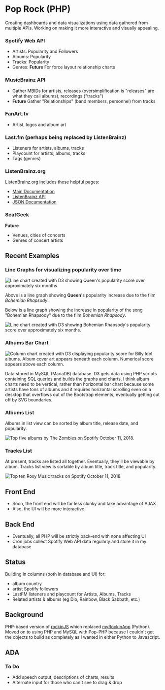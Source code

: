 # Pop Rock (PHP)
Creating dashboards and data visualizations using data gathered from multiple APIs. Working on making it more interactive and visually appealing.

### Spotify Web API
- Artists: Popularity and Followers 
- Albums: Popularity
- Tracks: Popularity
- Genres: **Future** For force layout relationship charts

### MusicBrainz API
- Gather MBIDs for artists, releases (oversimplification is "releases" are what they call albums), recordings ("tracks")
- **Future** Gather "Relationships" (band members, personnel) from tracks

### FanArt.tv
- Artist, logos and album art

### Last.fm (perhaps being replaced by ListenBrainz)
- Listeners for artists, albums, tracks
- Playcount for artists, albums, tracks
- Tags (genres)

### ListenBrainz.org
[ListenBrainz.org](https://listenbrainz.org/) includes these helpful pages:
- [Main Documentation](https://listenbrainz.readthedocs.io/en/production/)
- [ListenBrainz API](https://listenbrainz.readthedocs.io/en/production/dev/api.html)
- [JSON Documentation](https://listenbrainz.readthedocs.io/en/production/dev/json.html)

### SeatGeek
**Future**
- Venues, cities of concerts
- Genres of concert artists

## Recent Examples

### Line Graphs for visualizing popularity over time

![Line chart created with D3 showing Queen's popularity score over approximately six months.](https://jotascript.files.wordpress.com/2018/12/queen_01.png)

Above is a line graph showing **Queen**'s popularity increase due to the film *Bohemian Rhapsody*. 

Below is a line graph showing the increase in popularity of the song "Bohemian Rhapsody" due to the film *Bohemian Rhapsody*.

![Line chart created with D3 showing Bohemian Rhapsody's popularity score over approximately six months.](https://jotascript.files.wordpress.com/2018/12/bohemian_01.png)

<!--
Below is a multiline graph comparing this year's inductees into the **Rock and Roll Hall of Fame** showing the lack of influence their nominations and inductions had on their popularity.

<img src="https://github.com/jotasprout/Pop-Rock-PHP/blob/master/imgs/induct-2018-12-18.png">

For the line graphs similar to the one above, clicking an artist's image toggles the line's visibility.

-->

### Albums Bar Chart
![Column chart created with D3 displaying popularity score for Billy Idol albums. Album cover art appears beneath each column. Numerical score appears above each column.](https://jotascript.files.wordpress.com/2018/04/billyidol.png)

Data stored in MySQL (MariaDB) database. D3 gets data using PHP scripts containing SQL queries and builds the graphs and charts. 
I think album charts need to be vertical, rather than horizontal bar chart because some artists have tons of albums and it requires horizontal scrolling even on a desktop that overflows out of the Bootstrap elements, eventually getting cut off by SVG boundaries.

### Albums List

Albums in list view can be sorted by album title, release date, and popularity.

<img src="https://jotascript.files.wordpress.com/2018/10/zombiesalbums2.png" alt="Top five albums by The Zombies on Spotify October 11, 2018.">

### Tracks List

At present, tracks are listed all together. Eventually, they'll be viewable by album. Tracks list view is sortable by album title, track title, and popularity.

<img src="https://jotascript.files.wordpress.com/2018/10/roxytracks.png" alt="Top ten Roxy Music tracks on Spotify October 11, 2018.">

## Front End
- Soon, the front end will be far less clunky and take advantage of AJAX
- Also, the UI will be more interactive

## Back End
* Eventually, all PHP will be strictly back-end with none affecting UI
* Cron jobs collect Spotify Web API data regularly and store it in my database

## Status
Building in columns (both in database and UI) for:
- album country
- artist Spotify followers
- LastFM listeners and playcount for Artists, Albums, Tracks
- Related artists & albums (eg Dio, Rainbow, Black Sabbath, etc.)

## Background
PHP-based version of [rockinJS](https://github.com/jotasprout/rockinJS) which replaced [myRockinApp](https://github.com/jotasprout/myRockinApp) (Python). Moved on to using PHP and MySQL with Pop-PHP because I couldn't get the objects to build as completely as I wanted in either Python to Javascript. 

## ADA
### To Do
- Add speech output, descriptions of charts, results
- Alternate input for those who can't see to drag & drop
